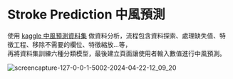 # Stroke Prediction 中風預測

使用 [kaggle 中風預測資料集](https://www.kaggle.com/datasets/fedesoriano/stroke-prediction-dataset) 做資料分析，流程包含資料探索、處理缺失值、特徵工程、移除不需要的欄位、特徵縮放...等，  
再將資料集訓練六種分類模型，最後建立頁面讓使用者輸入數值進行中風預測。
  
![screencapture-127-0-0-1-5002-2024-04-22-12_09_20](https://github.com/cccmmmd/Stroke-Prediction/assets/137893455/3a1b2279-fe1c-4c40-9096-8b07f6040403)
